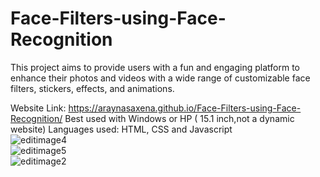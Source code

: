 # Face-Filters-using-Face-Recognition
This project aims to provide users with a fun and engaging platform to enhance their photos and videos with a wide range of customizable face filters, stickers, effects, and animations.

Website Link: https://araynasaxena.github.io/Face-Filters-using-Face-Recognition/
Best used with Windows or HP ( 15.1 inch,not a dynamic website)
Languages used: HTML, CSS and Javascript
<br>
![editimage4](https://github.com/AraynaSaxena/Face-Filters-using-Face-Recognition/assets/119561390/09a321d1-0a89-4edf-a104-44f739588201)
<br>
![editimage5](https://github.com/AraynaSaxena/Face-Filters-using-Face-Recognition/assets/119561390/412893b6-aba0-419f-bb69-f1bea14fd4a3)
<br>
![editimage2](https://github.com/AraynaSaxena/Face-Filters-using-Face-Recognition/assets/119561390/38ab8423-2bc4-4538-a8f5-6927db43d7b0)


